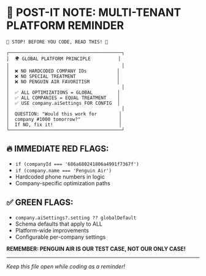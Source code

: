 # 📌 POST-IT NOTE: MULTI-TENANT PLATFORM REMINDER

```
🚨 STOP! BEFORE YOU CODE, READ THIS! 🚨

┌─────────────────────────────────────────┐
│  🌍 GLOBAL PLATFORM PRINCIPLE          │
│                                         │
│  ❌ NO HARDCODED COMPANY IDs           │
│  ❌ NO SPECIAL TREATMENT               │
│  ❌ NO PENGUIN AIR FAVORITISM          │
│                                         │
│  ✅ ALL OPTIMIZATIONS = GLOBAL         │
│  ✅ ALL COMPANIES = EQUAL TREATMENT    │
│  ✅ USE company.aiSettings FOR CONFIG  │
│                                         │
│  QUESTION: "Would this work for        │
│  company #1000 tomorrow?"              │
│  If NO, fix it!                        │
└─────────────────────────────────────────┘
```

## 🔥 IMMEDIATE RED FLAGS:
- `if (companyId === '686a680241806a4991f7367f')`
- `if (company.name === 'Penguin Air')`
- Hardcoded phone numbers in logic
- Company-specific optimization paths

## ✅ GREEN FLAGS:
- `company.aiSettings?.setting ?? globalDefault`
- Schema defaults that apply to ALL
- Platform-wide improvements
- Configurable per-company settings

**REMEMBER: PENGUIN AIR IS OUR TEST CASE, NOT OUR ONLY CASE!**

---
*Keep this file open while coding as a reminder!*
